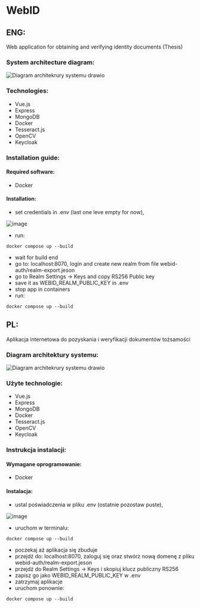 # WebID

## ENG:

Web application for obtaining and verifying identity documents (Thesis)
### System architecture diagram:
![Diagram architekrury systemu drawio](https://user-images.githubusercontent.com/79322668/156199463-662b9f58-64a4-487c-a614-d2247f918e11.png)

### Technologies:
* Vue.js
* Express
* MongoDB
* Docker
* Tesseract.js
* OpenCV
* Keycloak
### Installation guide:
#### Required software:
* Docker
#### Installation:
* set credentials in .env (last one leve empty for now),

![image](https://user-images.githubusercontent.com/79322668/156202248-5de878be-2997-457b-8f57-48b01210478f.png)
* run:
```shell
docker compose up --build
```
* wait for build end
* go to: localhost:8070, login and create new realm from file webid-auth/realm-export.jeson
* go to Realm Settings -> Keys and copy RS256 Public key
* save it as WEBID_REALM_PUBLIC_KEY in .env
* stop app in containers 
* run:
```shell
docker compose up --build
```
## PL:  

Aplikacja internetowa do pozyskania i weryfikacji dokumentów tożsamości

### Diagram architektury systemu:
![Diagram architekrury systemu drawio](https://user-images.githubusercontent.com/79322668/156199463-662b9f58-64a4-487c-a614-d2247f918e11.png)
### Użyte technologie:
* Vue.js
* Express
* MongoDB
* Docker
* Tesseract.js
* OpenCV
* Keycloak
### Instrukcja instalacji:
#### Wymagane oprogramowanie:
* Docker
#### Instalacja:
* ustal poświadczenia w pliku .env (ostatnie pozostaw puste),

![image](https://user-images.githubusercontent.com/79322668/156202248-5de878be-2997-457b-8f57-48b01210478f.png)
* uruchom w terminalu:
```shell
docker compose up --build
```
* poczekaj aż aplikacja się zbuduje
* przejdź do: localhost:8070, zaloguj się oraz stwórz nową domenę z pliku webid-auth/realm-export.jeson
* przejdź do  Realm Settings -> Keys i skopiuj klucz publiczny RS256
* zapisz go jako WEBID_REALM_PUBLIC_KEY w .env
* zatrzymaj aplikacje  
* uruchom ponownie:
```shell
docker compose up --build
```




<!-- 
lines Count command : 
```shell
git ls-files | grep '\.ts\|\.js$\|\.vue\|\.py' | xargs wc -l
``` -->
